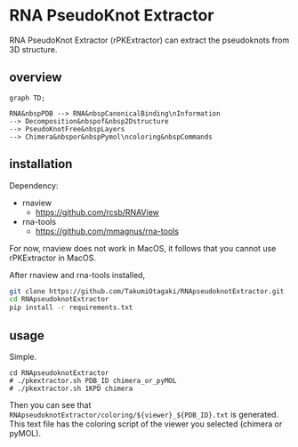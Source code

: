 # RNA PseudoKnot Extractor 
RNA PseudoKnot Extractor (rPKExtractor) can extract the pseudoknots from 3D structure.


## overview

```mermaid
graph TD;

RNA&nbspPDB --> RNA&nbspCanonicalBinding\nInformation
--> Decomposition&nbspof&nbsp2Dstructure
--> PseudoKnotFree&nbspLayers
--> Chimera&nbspor&nbspPymol\ncoloring&nbspCommands
```

## installation

Dependency:
- rnaview
  - https://github.com/rcsb/RNAView
- rna-tools
  - https://github.com/mmagnus/rna-tools

For now, rnaview does not work in MacOS, it follows that you cannot use rPKExtractor in MacOS.


After rnaview and rna-tools installed,
```sh
git clone https://github.com/TakumiOtagaki/RNApseudoknotExtractor.git
cd RNApseudoknotExtractor
pip install -r requirements.txt
```

## usage
Simple.

```
cd RNApseudoknotExtractor
# ./pkextractor.sh PDB_ID chimera_or_pyMOL
# ./pkextractor.sh 1KPD chimera
```
Then you can see that `RNApseudoknotExtractor/coloring/${viewer}_${PDB_ID}.txt` is generated.
This text file has the coloring script of the viewer you selected (chimera or pyMOL).


